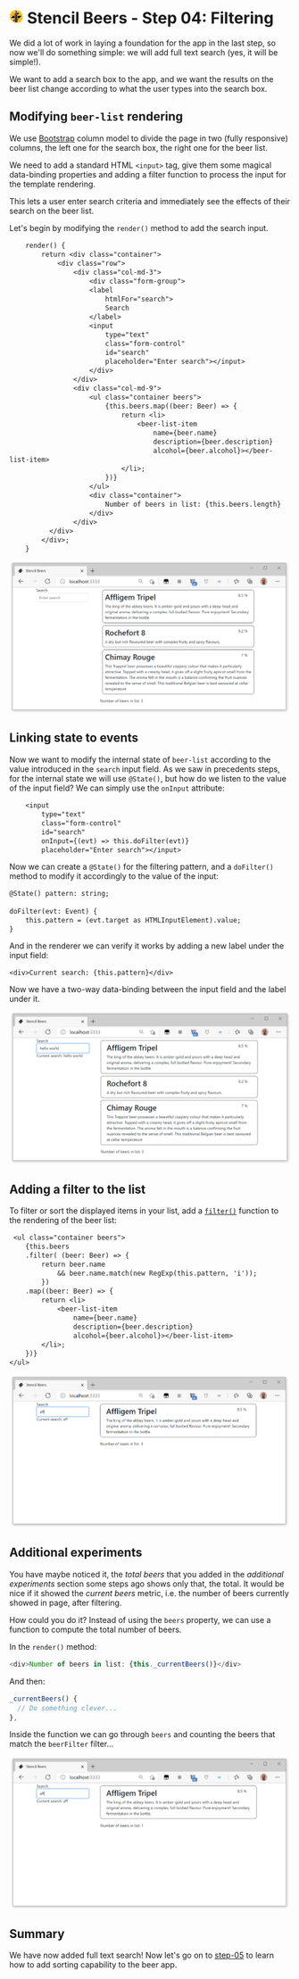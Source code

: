 # ![Stencil Beers icon](../img/logo-25px.png) Stencil Beers - Step 04: Filtering

We did a lot of work in laying a foundation for the app in the last step, so now we'll do something simple: we will add full text search (yes, it will be simple!).

We want to add a search box to the app, and we want the results on the beer list change according to what the user types into the search box.

## Modifying `beer-list` rendering


We use [Bootstrap](http://getbootstrap.com) column model to divide the page in two (fully responsive) columns, the left one for the search box, the right one for the beer list.

We need to add a standard HTML `<input>` tag, give them some magical data-binding properties and adding a filter function to process the input for the template rendering.

This lets a user enter search criteria and immediately see the effects of their search on the beer list.  

Let's begin by modifying the `render()` method to add the search input.

```tsx
    render() {
        return <div class="container">
            <div class="row">
                <div class="col-md-3">
                    <div class="form-group">
                    <label 
                        htmlFor="search">
                        Search
                    </label>
                    <input 
                        type="text" 
                        class="form-control" 
                        id="search"  
                        placeholder="Enter search"></input>
                    </div>
                </div>
                <div class="col-md-9">
                    <ul class="container beers">
                        {this.beers.map((beer: Beer) => {
                            return <li>
                                <beer-list-item 
                                    name={beer.name} 
                                    description={beer.description}
                                    alcohol={beer.alcohol}></beer-list-item>
                            </li>;
                        })}
                    </ul>
                    <div class="container">
                        Number of beers in list: {this.beers.length}
                    </div>
                </div>  
          </div>        
        </div>;
    }
```

![Screenshot](../img/step-04-01.png)


## Linking state to events

Now we want to modify the internal state of `beer-list` according to the value introduced in the `search` input field. As we saw in precedents steps, for the internal state we will use `@State()`, but how do we listen to the value of the input field? We can simply use the `onInput` attribute:

```tsx
    <input 
        type="text" 
        class="form-control" 
        id="search"
        onInput={(evt) => this.doFilter(evt)}  
        placeholder="Enter search"></input>
```

Now we can create a `@State()` for the filtering pattern, and a `doFilter()` method to modify it accordingly to the value of the input:

```tsx
@State() pattern: string;

doFilter(evt: Event) {
    this.pattern = (evt.target as HTMLInputElement).value;
} 
```

And in the renderer we can verify it works by adding a new label under the input field:

```tsx
<div>Current search: {this.pattern}</div>
```

Now we have a two-way data-binding between the input field and the label under it.

![Screenshot](../img/step-04-02.png)


## Adding a filter to the list

To filter or sort the displayed items in your list, add a [`filter()`](https://developer.mozilla.org/en-US/docs/Web/JavaScript/Reference/Global_Objects/Array/filter) function to the rendering of the beer list:

```tsx
 <ul class="container beers">
    {this.beers
    .filter( (beer: Beer) => {
        return beer.name 
            && beer.name.match(new RegExp(this.pattern, 'i'));
        })
    .map((beer: Beer) => {
        return <li>
            <beer-list-item 
                name={beer.name} 
                description={beer.description}
                alcohol={beer.alcohol}></beer-list-item>
        </li>;
    })}
</ul>
```              

![Screenshot](../img/step-04-03.png)


## Additional experiments

You have maybe noticed it, the *total beers* that you added in the *additional experiments* section some steps ago shows only that, the total. It would be nice if it showed the *current beers* metric, i.e. the number of beers currently showed in page, after filtering.

How could you do it? Instead of using the `beers` property, we can use a function to compute the total number of beers.

In the `render()` method:

```js
<div>Number of beers in list: {this._currentBeers()}</div>
```

And then: 

```js
_currentBeers() {
  // Do something clever...
},
```

Inside the function we can go through `beers` and counting the beers that match the `beerFilter` filter...


![Screenshot](../img/step-04-04.png)


## Summary ##

We have now added full text search! Now let's go on to [step-05](../step-05) to learn how to add sorting capability to the beer app.

